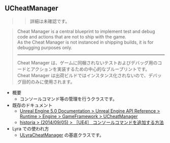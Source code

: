 ## UCheatManager

>> 詳細は未確認です。

> Cheat Manager is a central blueprint to implement test and debug code and actions that are not to ship with the game.  
> As the Cheat Manager is not instanced in shipping builds, it is for debugging purposes only.  
> 
> ----
> Cheat Manager は、ゲームに同梱されないテストおよびデバッグ用のコードとアクションを実装するための中心的なブループリントです。  
> Cheat Manager は出荷ビルドではインスタンス化されないので、デバッグ目的のみに使用されます。  

* 概要
	* コンソールコマンド等の管理を行うクラスです。
* 既存のドキュメント
	* [Unreal Engine 5.0 Documentation > Unreal Engine API Reference > Runtime > Engine > GameFramework > UCheatManager]
	* [historia > (2014/09/05) > ［UE4］ コンソールコマンドを追加する方法]
* Lyra での使われ方
	* [ULyraCheatManager] の基底クラスです。



<!--- ページ内のリンク --->

<!--- 自前の画像へのリンク --->

<!--- generated --->
[ULyraCheatManager]: ../../Lyra/Etc/ULyraCheatManager.md#ulyracheatmanager
[historia > (2014/09/05) > ［UE4］ コンソールコマンドを追加する方法]: https://historia.co.jp/archives/839/
[Unreal Engine 5.0 Documentation > Unreal Engine API Reference > Runtime > Engine > GameFramework > UCheatManager]: https://docs.unrealengine.com/5.0/en-US/API/Runtime/Engine/GameFramework/UCheatManager/
